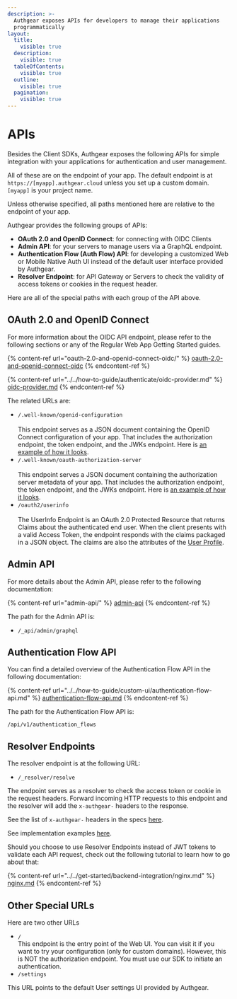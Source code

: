```yaml
---
description: >-
  Authgear exposes APIs for developers to manage their applications
  programmatically
layout:
  title:
    visible: true
  description:
    visible: true
  tableOfContents:
    visible: true
  outline:
    visible: true
  pagination:
    visible: true
---
```


# APIs

Besides the Client SDKs, Authgear exposes the following APIs for simple integration with your applications for authentication and user management.

All of these are on the endpoint of your app. The default endpoint is at `https://[myapp].authgear.cloud` unless you set up a custom domain. `[myapp]` is your project name.

Unless otherwise specified, all paths mentioned here are relative to the endpoint of your app.

Authgear provides the following groups of APIs:

* **OAuth 2.0 and OpenID Connect**: for connecting with OIDC Clients
* **Admin API**: for your servers to manage users via a GraphQL endpoint.
* **Authentication Flow (Auth Flow) API**: for developing a customized Web or Mobile Native Auth UI instead of the default user interface provided by Authgear.
* **Resolver Endpoint**: for API Gateway or Servers to check the validity of access tokens or cookies in the request header.

Here are all of the special paths with each group of the API above.

## OAuth 2.0 and OpenID Connect

For more information about the OIDC API endpoint, please refer to the following sections or any of the Regular Web App Getting Started guides.

{% content-ref url="oauth-2.0-and-openid-connect-oidc/" %}
[oauth-2.0-and-openid-connect-oidc](oauth-2.0-and-openid-connect-oidc/)
{% endcontent-ref %}

{% content-ref url="../../how-to-guide/authenticate/oidc-provider.md" %}
[oidc-provider.md](../../how-to-guide/authenticate/oidc-provider.md)
{% endcontent-ref %}

The related URLs are:

* `/.well-known/openid-configuration`\
  \
  This endpoint serves as a JSON document containing the OpenID Connect configuration of your app. That includes the authorization endpoint, the token endpoint, and the JWKs endpoint. Here is [an example of how it looks](https://accounts.portal.authgear.com/.well-known/openid-configuration).
* `/.well-known/oauth-authorization-server`\
  \
  This endpoint serves a JSON document containing the authorization server metadata of your app. That includes the authorization endpoint, the token endpoint, and the JWKs endpoint. Here is [an example of how it looks](https://accounts.portal.authgear.com/.well-known/openid-configuration).
* `/oauth2/userinfo`\
  \
  The UserInfo Endpoint is an OAuth 2.0 Protected Resource that returns Claims about the authenticated end user. When the client presents with a valid Access Token, the endpoint responds with the claims packaged in a JSON object. The claims are also the attributes of the [User Profile](../../how-to-guide/user-management/user-profile.md).

## Admin API

For more details about the Admin API, please refer to the following documentation:

{% content-ref url="admin-api/" %}
[admin-api](admin-api/)
{% endcontent-ref %}

The path for the Admin API is:

* `/_api/admin/graphql`

## Authentication Flow API

You can find a detailed overview of the Authentication Flow API in the following documentation:

{% content-ref url="../../how-to-guide/custom-ui/authentication-flow-api.md" %}
[authentication-flow-api.md](../../how-to-guide/custom-ui/authentication-flow-api.md)
{% endcontent-ref %}

The path for the Authentication Flow API is:

`/api/v1/authentication_flows`

## Resolver Endpoints

The resolver endpoint is at the following URL:

* `/_resolver/resolve`

The endpoint serves as a resolver to check the access token or cookie in the request headers. Forward incoming HTTP requests to this endpoint and the resolver will add the `x-authgear-` headers to the response.

See the list of `x-authgear-` headers in the specs [here](https://github.com/authgear/authgear-server/blob/master/docs/specs/api-resolver.md).

See implementation examples [here](../../get-started/backend-integration/nginx.md).

Should you choose to use Resolver Endpoints instead of JWT tokens to validate each API request, check out the following tutorial to learn how to go about that:

{% content-ref url="../../get-started/backend-integration/nginx.md" %}
[nginx.md](../../get-started/backend-integration/nginx.md)
{% endcontent-ref %}

## Other Special URLs

Here are two other URLs

* `/`\
  This endpoint is the entry point of the Web UI. You can visit it if you want to try your configuration (only for custom domains). However, this is NOT the authorization endpoint. You must use our SDK to initiate an authentication.
* `/settings`

This URL points to the default User settings UI provided by Authgear.
